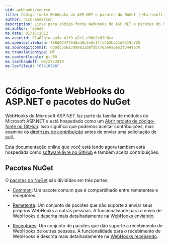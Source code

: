 ```yaml
---
uid: webhooks/source
title: Código-fonte WebHooks do ASP.NET e pacotes do NuGet | Microsoft Docs
author: rick-anderson
description: Links para código-fonte WebHooks do ASP.NET e pacotes do NuGet
ms.author: riande
ms.date: 01/17/2012
ms.assetid: 91a62bfa-ea3a-41f9-a2e1-e90d2c8fc8ca
ms.openlocfilehash: f88d9247f9d8aa0c5edc1ffc462be21d9319a725
ms.sourcegitcommit: dd0dc556a3d99a31d8fdbc763e9a2e53f3441b70
ms.translationtype: MT
ms.contentlocale: pt-BR
ms.lasthandoff: 06/27/2019
ms.locfileid: "67410798"
---
```

# <a name="aspnet-webhooks-source-code-and-nuget-packages"></a>Código-fonte WebHooks do ASP.NET e pacotes do NuGet

WebHooks do Microsoft ASP.NET faz parte da família de módulos do Microsoft ASP.NET e está hospedado como um [Abrir projeto de código-fonte no GitHub](https://github.com/aspnet/WebHooks). Isso significa que podemos aceitar contribuições, mas examine os [diretrizes de contribuição](https://github.com/aspnet/Home/blob/master/CONTRIBUTING.md) antes de enviar uma solicitação de pull.

Esta documentação online que você está lendo agora também está hospedada como [software livre no GitHub](http://docs.asp.net/en/latest/contribute/style-guide.html#style-guide) e também aceita contribuições.

## <a name="nuget-packages"></a>Pacotes NuGet

O [pacotes do NuGet](https://nuget.org/packages?q=Microsoft.AspNet.WebHooks) são divididas em três partes:

* [Common](https://www.nuget.org/packages?q=Microsoft.AspNet.WebHooks.Common): Um pacote comum que é compartilhado entre remetentes e receptores.

* [Remetente](https://www.nuget.org/packages?q=Microsoft.AspNet.WebHooks.Custom): Um conjunto de pacotes que dão suporte a enviar seus próprios WebHooks a outras pessoas. A funcionalidade para o envio de WebHooks é descrita mais detalhadamente na [WebHooks enviando](sending/senders).

* [Receptores](https://www.nuget.org/packages?q=Microsoft.AspNet.WebHooks.Receivers): Um conjunto de pacotes que dão suporte a recebimento de WebHooks de outras pessoas. A funcionalidade para o recebimento de WebHooks é descrita mais detalhadamente na [WebHooks recebendo](receiving/index.md).
